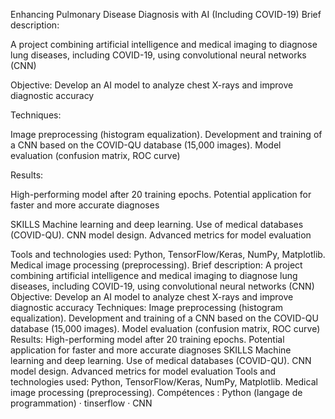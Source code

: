 Enhancing Pulmonary Disease Diagnosis with AI (Including COVID-19)
Brief description:

A project combining artificial intelligence and medical imaging to diagnose lung diseases, including COVID-19, using convolutional neural networks (CNN)

Objective:
Develop an AI model to analyze chest X-rays and improve diagnostic accuracy

Techniques:

Image preprocessing (histogram equalization).
Development and training of a CNN based on the COVID-QU database (15,000 images).
Model evaluation (confusion matrix, ROC curve)

Results:

High-performing model after 20 training epochs.
Potential application for faster and more accurate diagnoses

SKILLS
Machine learning and deep learning.
Use of medical databases (COVID-QU).
CNN model design.
Advanced metrics for model evaluation

Tools and technologies used:
Python, TensorFlow/Keras, NumPy, Matplotlib.
Medical image processing (preprocessing).
Brief description: A project combining artificial intelligence and medical imaging to diagnose lung diseases, including COVID-19, using convolutional neural networks (CNN) Objective: Develop an AI model to analyze chest X-rays and improve diagnostic accuracy Techniques: Image preprocessing (histogram equalization). Development and training of a CNN based on the COVID-QU database (15,000 images). Model evaluation (confusion matrix, ROC curve) Results: High-performing model after 20 training epochs. Potential application for faster and more accurate diagnoses SKILLS Machine learning and deep learning. Use of medical databases (COVID-QU). CNN model design. Advanced metrics for model evaluation Tools and technologies used: Python, TensorFlow/Keras, NumPy, Matplotlib. Medical image processing (preprocessing).
Compétences : Python (langage de programmation) · tinserflow · CNN
